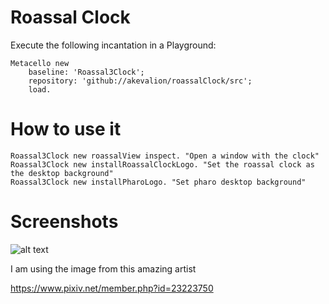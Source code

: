 # Roassal Clock

Execute the following incantation in a Playground:
```Smalltalk
Metacello new
    baseline: 'Roassal3Clock';
    repository: 'github://akevalion/roassalClock/src';
    load.
``` 

# How to use it

```Smalltalk
Roassal3Clock new roassalView inspect. "Open a window with the clock"
Roassal3Clock new installRoassalClockLogo. "Set the roassal clock as the desktop background"
Roassal3Clock new installPharoLogo. "Set pharo desktop background"
``` 

# Screenshots

![alt text](https://www.dropbox.com/s/p18wohi6jtwil6s/clock%20capture.png?raw=1)

I am using the image from this amazing artist

https://www.pixiv.net/member.php?id=23223750
